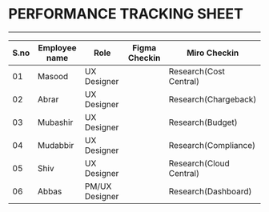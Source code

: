 # PERFORMANCE TRACKING SHEET
-----------------------------------------
|S.no|Employee name|Role|Figma Checkin|Miro Checkin|
|----|-------------|----|-------------|------------|
|01|Masood|UX Designer||Research(Cost Central)|
|02|Abrar|UX Designer||Research(Chargeback)|
|03|Mubashir|UX Designer||Research(Budget)|
|04|Mudabbir|UX Designer||Research(Compliance)|
|05|Shiv|UX Designer||Research(Cloud Central)|
|06|Abbas|PM/UX Designer||Research(Dashboard)|
